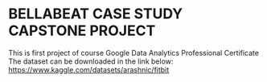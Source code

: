 # BELLABEAT CASE STUDY CAPSTONE PROJECT
This is first project of course Google Data Analytics Professional Certificate
The dataset can be downloaded in the link below:
https://www.kaggle.com/datasets/arashnic/fitbit
